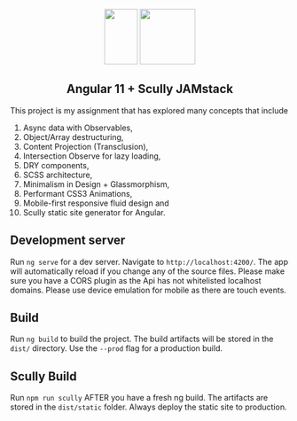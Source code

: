 <p align="center">
<img src="https://angular.io/assets/images/logos/angular/angular.svg" width="60px" height="100px"/>
<img src="https://assets.fstatic.nl/master_3453/assets/components/logo/fundawonen-logo.svg" width="100px" height="100px"/>
</p>
<h2 align="center">Angular 11 + Scully JAMstack</h2>

This project is my assignment that has explored many concepts that include 
1. Async data with Observables, 
2. Object/Array destructuring, 
3. Content Projection (Transclusion),  
4. Intersection Observe for lazy loading, 
5. DRY components,
6. SCSS architecture,
7. Minimalism in Design + Glassmorphism,
8. Performant CSS3 Animations,
9. Mobile-first responsive fluid design and
10. Scully static site generator for Angular.

## Development server

Run `ng serve` for a dev server. Navigate to `http://localhost:4200/`. The app will automatically reload if you change any of the source files.
Please make sure you have a CORS plugin as the Api has not whitelisted localhost domains. Please use device emulation for mobile as there are touch events.

## Build

Run `ng build` to build the project. The build artifacts will be stored in the `dist/` directory. Use the `--prod` flag for a production build.

## Scully Build

Run `npm run scully` AFTER you have a fresh ng build. The artifacts are stored in the `dist/static` folder. Always deploy the static site to production.

